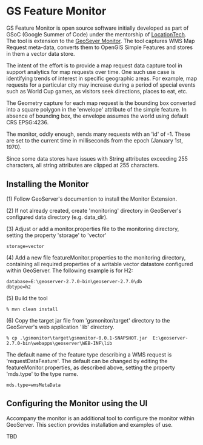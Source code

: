 # GS Feature Monitor

GS Feature Monitor is open source software initially developed as part of GSoC (Google Summer of Code) under the mentorship of [LocationTech](http://www.locationtech.org).
The tool is extension to the [GeoSever Monitor](http://docs.geoserver.org/latest/en/user/extensions/monitoring/index.html).
The tool captures WMS Map Request meta-data, converts them to OpenGIS Simple Features and stores in them a vector data store.

The intent of the effort is to provide a map request data capture tool in support analytics for map requests over time. 
One such use case is identifying trends of interest in specific geographic areas.  For example, map requests for a particular city may increase during a period of special events such as World Cup games, as visitors seek directions, places to eat, etc.

The Geometry capture for each map request is the bounding box converted into a square polygon in the 'envelope' attribute of the simple feature.  In absence of bounding box, the envelope assumes the world using default CRS EPSG:4236.

The monitor, oddly enough, sends many requests with an 'id' of -1.  These are set to the current time in milliseconds from the epoch (January 1st, 1970).  

Since some data stores have issues with String attributes exceeding 255 characters, all string attributes are clipped at 255 characters.

## Installing the Monitor

(1) Follow GeoServer's documention to install the Monitor Extension.

(2) If not already created, create 'monitoring' directory in GeoServer's configured data directory (e.g. data_dir).

(3) Adjust or add a monitor.properties file to the monitoring directory, setting the property 'storage' to 'vector'
```
storage=vector
```

(4) Add a new file featureMonitor.properties to the monitoring directory, containing all required properties of a writable vector datastore configured within GeoServer.
The following example is for H2:
```
database=E:\geoserver-2.7.0-bin\geoserver-2.7.0\db
dbtype=h2
```

(5) Build the tool
```
% mvn clean install
```

(6) Copy the target jar file from 'gsmonitor/target' directory to the GeoServer's web application 'lib' directory.
``` 
% cp .\gsmonitor\target\gsmonitor-0.0.1-SNAPSHOT.jar  E:\geoserver-2.7.0-bin\webapps\geoserver\WEB-INF\lib
```

The default name of the feature type describing a WMS request is 'requestDataFeature'.  The default can be changed by editing the featureMonitor.properties, as described above, setting the property 'mds.type' to the type name.
```
mds.type=wmsMetaData
```
## Configuring the Monitor using the UI

Accompany the monitor is an additional tool to configure the monitor within GeoServer.  This section provides installation and examples of use.

TBD
